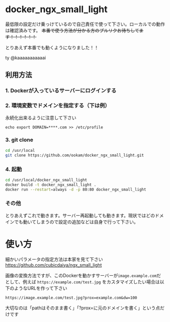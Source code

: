# docker_ngx_small_light
最低限の設定だけ乗っけているので自己責任で使って下さい。ローカルでの動作は確認済みです。
~~本番で使う方法が分かる方のプルリクお待ちしてます！！！！！！~~

とりあえず本番でも動くようになりました！！

ty @kaaaaaaaaaaai

## 利用方法

### 1. Dockerが入っているサーバーにログインする

### 2. 環境変数でドメインを指定する（下は例）

永続化出来るように注意して下さい

`echo export DOMAIN=****.com >> /etc/profile`

### 3. git clone
```bash
cd /usr/local
git clone https://github.com/ookam/docker_ngx_small_light.git
```

### 4. 起動
```bash
cd /usr/local/docker_ngx_small_light
docker build -t docker_ngx_small_light .
docker run --restart=always -d -p 80:80 docker_ngx_small_light
```

### その他
とりあえずこれで動きます。サーバー再起動しても動きます。現状ではどのドメインでも動いてしまうので設定の追加などは自身で行って下さい。

# 使い方
細かいパラメータの指定方法は本家を見て下さい
https://github.com/cubicdaiya/ngx_small_light

画像の変換方法ですが、このDockerを動かすサーバーが`image.example.com`だとして、例えば `https://example.com/test.jpg` をカスタマイズしたい場合は以下のようなURLを作って下さい

`https://image.example.com/test.jpg?prox=example.com&dw=100`

大切なのは「pathはそのまま書く」「?prox=に元のドメインを書く」という点だけです
